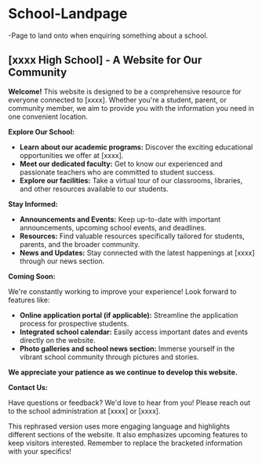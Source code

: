# School-Landpage
-Page to land onto when enquiring something about a school.

## [xxxx High School] - A Website for Our Community

**Welcome!** This website is designed to be a comprehensive resource for everyone connected to [xxxx]. Whether you're a student, parent, or community member, we aim to provide you with the information you need in one convenient location.

**Explore Our School:**

* **Learn about our academic programs:** Discover the exciting educational opportunities we offer at [xxxx].
* **Meet our dedicated faculty:** Get to know our experienced and passionate teachers who are committed to student success.
* **Explore our facilities:** Take a virtual tour of our classrooms, libraries, and other resources available to our students.

**Stay Informed:**

* **Announcements and Events:** Keep up-to-date with important announcements, upcoming school events, and deadlines.
* **Resources:** Find valuable resources specifically tailored for students, parents, and the broader community.
* **News and Updates:** Stay connected with the latest happenings at [xxxx] through our news section.

**Coming Soon:**

We're constantly working to improve your experience! Look forward to features like:

* **Online application portal (if applicable):** Streamline the application process for prospective students.
* **Integrated school calendar:** Easily access important dates and events directly on the website.
* **Photo galleries and school news section:** Immerse yourself in the vibrant school community through pictures and stories.

**We appreciate your patience as we continue to develop this website.**

**Contact Us:**

Have questions or feedback?  We'd love to hear from you! Please reach out to the school administration at [xxxx] or [xxxx].

This rephrased version uses more engaging language and highlights different sections of the website. It also emphasizes upcoming features to keep visitors interested. Remember to replace the bracketed information with your specifics!
